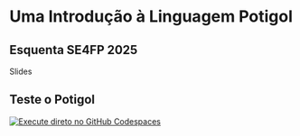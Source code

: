 # Uma Introdução à Linguagem Potigol

## Esquenta SE4FP 2025

Slides

## Teste o Potigol
[![Execute direto no GitHub Codespaces](https://github.com/codespaces/badge.svg)](https://codespaces.new/potigol/potigol-codespace?quickstart=1)
